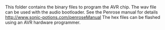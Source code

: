 This folder contains the binary files to program the AVR chip.
The wav file can be used with the audio bootloader. See the Penrose manual for details http://www.sonic-potions.com/penroseManual
The hex files can be flashed using an AVR hardware programmer.


